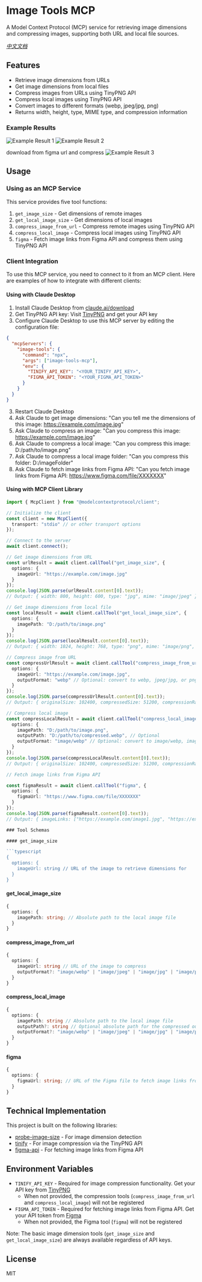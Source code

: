 # Image Tools MCP

A Model Context Protocol (MCP) service for retrieving image dimensions and compressing images, supporting both URL and local file sources.

_[中文文档](./README_zh.md)_

## Features

- Retrieve image dimensions from URLs
- Get image dimensions from local files
- Compress images from URLs using TinyPNG API
- Compress local images using TinyPNG API
- Convert images to different formats (webp, jpeg/jpg, png)
- Returns width, height, type, MIME type, and compression information

### Example Results

![Example Result 1](./public/image_1.png)
![Example Result 2](./public/image_2.png)

download from figma url and compress
![Example Result 3](./public/image_figma_url.png)

## Usage

### Using as an MCP Service

This service provides five tool functions:

1. `get_image_size` - Get dimensions of remote images
2. `get_local_image_size` - Get dimensions of local images
3. `compress_image_from_url` - Compress remote images using TinyPNG API
4. `compress_local_image` - Compress local images using TinyPNG API
5. `figma` - Fetch image links from Figma API and compress them using TinyPNG API

### Client Integration

To use this MCP service, you need to connect to it from an MCP client. Here are examples of how to integrate with different clients:

#### Using with Claude Desktop

1. Install Claude Desktop from [claude.ai/download](https://claude.ai/download)
2. Get TinyPNG API key: Visit [TinyPNG](https://tinypng.com/developers) and get your API key
3. Configure Claude Desktop to use this MCP server by editing the configuration file:

```json
{
  "mcpServers": {
    "image-tools": {
      "command": "npx",
      "args": ["image-tools-mcp"],
      "env": {
        "TINIFY_API_KEY": "<YOUR_TINIFY_API_KEY>",
        "FIGMA_API_TOKEN": "<YOUR_FIGMA_API_TOKEN>"
      }
    }
  }
}
```

3. Restart Claude Desktop
4. Ask Claude to get image dimensions: "Can you tell me the dimensions of this image: https://example.com/image.jpg"
5. Ask Claude to compress an image: "Can you compress this image: https://example.com/image.jpg"
6. Ask Claude to compress a local image: "Can you compress this image: D:/path/to/image.png"
7. Ask Claude to compress a local image folder: "Can you compress this folder: D:/imageFolder"
8. Ask Claude to fetch image links from Figma API: "Can you fetch image links from Figma API: https://www.figma.com/file/XXXXXXX"

#### Using with MCP Client Library

````typescript
import { McpClient } from "@modelcontextprotocol/client";

// Initialize the client
const client = new McpClient({
  transport: "stdio" // or other transport options
});

// Connect to the server
await client.connect();

// Get image dimensions from URL
const urlResult = await client.callTool("get_image_size", {
  options: {
    imageUrl: "https://example.com/image.jpg"
  }
});
console.log(JSON.parse(urlResult.content[0].text));
// Output: { width: 800, height: 600, type: "jpg", mime: "image/jpeg" }

// Get image dimensions from local file
const localResult = await client.callTool("get_local_image_size", {
  options: {
    imagePath: "D:/path/to/image.png"
  }
});
console.log(JSON.parse(localResult.content[0].text));
// Output: { width: 1024, height: 768, type: "png", mime: "image/png", path: "D:/path/to/image.png" }

// Compress image from URL
const compressUrlResult = await client.callTool("compress_image_from_url", {
  options: {
    imageUrl: "https://example.com/image.jpg",
    outputFormat: "webp" // Optional: convert to webp, jpeg/jpg, or png
  }
});
console.log(JSON.parse(compressUrlResult.content[0].text));
// Output: { originalSize: 102400, compressedSize: 51200, compressionRatio: "50.00%", tempFilePath: "/tmp/compressed_1615456789.webp", format: "webp" }

// Compress local image
const compressLocalResult = await client.callTool("compress_local_image", {
  options: {
    imagePath: "D:/path/to/image.png",
    outputPath: "D:/path/to/compressed.webp", // Optional
    outputFormat: "image/webp" // Optional: convert to image/webp, image/jpeg, or image/png
  }
});
console.log(JSON.parse(compressLocalResult.content[0].text));
// Output: { originalSize: 102400, compressedSize: 51200, compressionRatio: "50.00%", outputPath: "D:/path/to/compressed.webp", format: "webp" }

// Fetch image links from Figma API

const figmaResult = await client.callTool("figma", {
  options: {
    figmaUrl: "https://www.figma.com/file/XXXXXXX"
  }
});
console.log(JSON.parse(figmaResult.content[0].text));
// Output: { imageLinks: ["https://example.com/image1.jpg", "https://example.com/image2.jpg"] }

### Tool Schemas

#### get_image_size

```typescript
{
  options: {
    imageUrl: string // URL of the image to retrieve dimensions for
  }
}
````

#### get_local_image_size

```typescript
{
  options: {
    imagePath: string; // Absolute path to the local image file
  }
}
```

#### compress_image_from_url

```typescript
{
  options: {
    imageUrl: string // URL of the image to compress
    outputFormat?: "image/webp" | "image/jpeg" | "image/jpg" | "image/png" // Optional output format
  }
}
```

#### compress_local_image

```typescript
{
  options: {
    imagePath: string // Absolute path to the local image file
    outputPath?: string // Optional absolute path for the compressed output image
    outputFormat?: "image/webp" | "image/jpeg" | "image/jpg" | "image/png" // Optional output format
  }
}
```

#### figma

```typescript
{
  options: {
    figmaUrl: string; // URL of the Figma file to fetch image links from
  }
}
```

## Technical Implementation

This project is built on the following libraries:

- [probe-image-size](https://github.com/nodeca/probe-image-size) - For image dimension detection
- [tinify](https://github.com/tinify/tinify-nodejs) - For image compression via the TinyPNG API
- [figma-api](https://github.com/figma/api) - For fetching image links from Figma API

## Environment Variables

- `TINIFY_API_KEY` - Required for image compression functionality. Get your API key from [TinyPNG](https://tinypng.com/developers)
  - When not provided, the compression tools (`compress_image_from_url` and `compress_local_image`) will not be registered
- `FIGMA_API_TOKEN` - Required for fetching image links from Figma API. Get your API token from [Figma](https://www.figma.com/developers)
  - When not provided, the Figma tool (`figma`) will not be registered

Note: The basic image dimension tools (`get_image_size` and `get_local_image_size`) are always available regardless of API keys.

## License

MIT
